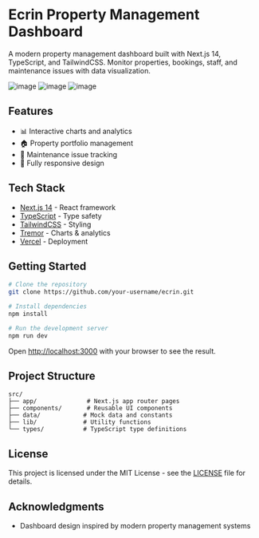# Ecrin Property Management Dashboard

A modern property management dashboard built with Next.js 14, TypeScript, and TailwindCSS. Monitor properties, bookings, staff, and maintenance issues with data visualization.

![image](https://github.com/user-attachments/assets/5ee623e9-8418-4191-8119-0f766c0a92ae)
![image](https://github.com/user-attachments/assets/6d894240-5139-409e-b86a-af7510e2d8b7)
![image](https://github.com/user-attachments/assets/df15ea75-0eec-4322-b08f-8d73a560cced)


## Features

- 📊 Interactive charts and analytics
- 🏠 Property portfolio management
- 🔧 Maintenance issue tracking
- 📱 Fully responsive design

## Tech Stack

- [Next.js 14](https://nextjs.org/) - React framework
- [TypeScript](https://www.typescriptlang.org/) - Type safety
- [TailwindCSS](https://tailwindcss.com/) - Styling
- [Tremor](https://www.tremor.so/) - Charts & analytics
- [Vercel](https://vercel.com/) - Deployment

## Getting Started

```bash
# Clone the repository
git clone https://github.com/your-username/ecrin.git

# Install dependencies
npm install

# Run the development server
npm run dev
```

Open [http://localhost:3000](http://localhost:3000) with your browser to see the result.

## Project Structure

```
src/
├── app/              # Next.js app router pages
├── components/       # Reusable UI components
├── data/            # Mock data and constants
├── lib/             # Utility functions
└── types/           # TypeScript type definitions
```

## License

This project is licensed under the MIT License - see the [LICENSE](LICENSE) file for details.

## Acknowledgments

- Dashboard design inspired by modern property management systems
